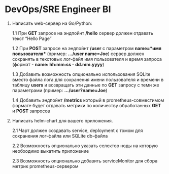 # DevOps/SRE Engineer BI

1. Написать web-сервер на Go/Python:

    1.1 При **GET** запросе на эндпойнт **/hello** сервер должен отдавать текст “Hello Page”

    1.2 При **POST** запросе на эндпойнт **/user** с параметром **name=\*имя пользователя\*** (пример: **.../user name=Joe**) сервер должен сохранять в текстовых лог-файл имя пользователя и время запроса (формат - **name: hh:mm:ss - dd.mm.yyyy**)

    1.3 Добавить возможность опционально использования SQLite вместо файла лога для сохранения имени пользователя и времени в таблицу **users** и возвращать эти данные по **GET** запросу с теми же параметрами (пример: **.../user?name=Joe**)

    1.4 Добавить эндпойнт **/metrics** который в prometheus-совместимом формате будет отдавать метрики по количеству обработанных **GET** и **POST** запросов

2. Написать helm-chart для вашего приложения.

    2.1 Чарт должен создавать service, deployment c томом для сохранения лог-файла или SQLite db-файла

    2.2 Возможность опционально указать селектор ноды на которую необходимо выкатить приложение

    2.3 Возможность опционально добавить serviceMonitor для сбора метрик prometheus-сервером